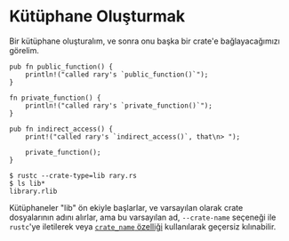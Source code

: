 # Kütüphane Oluşturmak

Bir kütüphane oluşturalım, ve sonra onu başka bir crate'e bağlayacağımızı görelim.

```rust,ignore
pub fn public_function() {
    println!("called rary's `public_function()`");
}

fn private_function() {
    println!("called rary's `private_function()`");
}

pub fn indirect_access() {
    print!("called rary's `indirect_access()`, that\n> ");

    private_function();
}
```

```shell
$ rustc --crate-type=lib rary.rs
$ ls lib*
library.rlib
```

Kütüphaneler "lib" ön ekiyle başlarlar, ve varsayılan olarak crate dosyalarının adını alırlar, ama bu varsayılan ad,  `--crate-name` seçeneği ile `rustc`'ye iletilerek veya [`crate_name`
özelliği][crate-name] kullanılarak geçersiz kılınabilir.

[crate-name]: ../attribute/crate.md